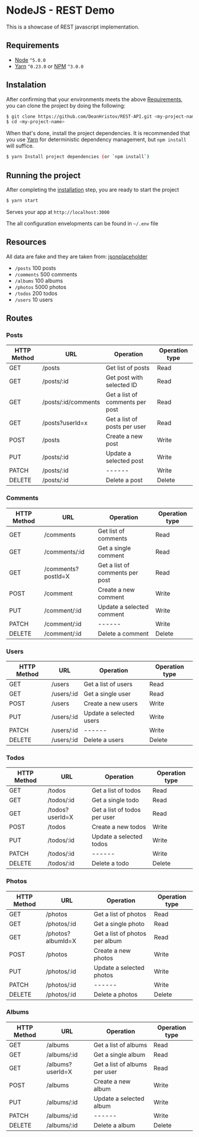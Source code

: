 # NodeJS - REST Demo

This is a showcase of REST javascript implementation.

## Requirements
* [Node](https://nodejs.org/en/download/) `^5.0.0`
* [Yarn](https://yarnpkg.com/en/docs/install#debian-stable) `^0.23.0` or [NPM](https://www.npmjs.com/) `^3.0.0`

## Instalation 
After confirming that your environments meets the above [Requirements](#Requirements), you can clone the project by doing
the following:

```bash
$ git clone https://github.com/DeanHristov/REST-API.git <my-project-name>
$ cd <my-project-name>
```
When that's done, install the project dependencies. It is recommended that you use [Yarn](https://yarnpkg.com/) for deterministic dependency management, but `npm install` will suffice.

```bash
$ yarn Install project dependencies (or `npm install`)
```

## Running the project

After completing the [installation](#instalation) step, you are ready to start the project

```bash
$ yarn start 
```

Serves your app at `http://localhost:3000`

The all configuration envelopments  can be found in `~/.env` file


## Resources
All data are fake and they are taken from: [jsonplaceholder](https://jsonplaceholder.typicode.com/)

* `/posts`  100 posts
* `/comments`  500 comments
* `/albums`  100 albums
* `/photos`  5000 photos
* `/todos`  200 todos
* `/users`  10 users

## Routes

### Posts
| HTTP Method | URL | Operation | Operation type |
|-------------|-----|-----------|----------------|
| GET | /posts | Get list of posts | Read |
| GET | /posts/:id | Get post with selected ID | Read |
| GET | /posts/:id/comments | Get a list of comments per post  | Read |
| GET | /posts?userId=x | Get a list of posts per user | Read |
| POST | /posts | Create a new post | Write |
| PUT | /posts/:id | Update a selected post | Write |
| PATCH | /posts/:id | ------ | Write |
| DELETE | /posts/:id | Delete a post | Delete |

### Comments
| HTTP Method | URL | Operation | Operation type |
|-------------|-----|-----------|----------------|
| GET | /comments | Get list of comments | Read |
| GET | /comments/:id| Get a single comment | Read |
| GET | /comments?postId=X | Get a list of comments per post | Read |
| POST | /comment | Create a new comment | Write |
| PUT | /comment/:id | Update a selected comment | Write |
| PATCH | /comment/:id | ------ | Write |
| DELETE | /comment/:id | Delete a comment | Delete |

### Users
| HTTP Method | URL | Operation | Operation type |
|-------------|-----|-----------|----------------|
| GET | /users | Get a list of users | Read |
| GET | /users/:id | Get a single user | Read |
| POST | /users | Create a new users | Write |
| PUT | /users/:id | Update a selected users | Write |
| PATCH | /users/:id | ------ | Write |
| DELETE | /users/:id | Delete a users | Delete |

### Todos
| HTTP Method | URL | Operation | Operation type |
|-------------|-----|-----------|----------------|
| GET | /todos | Get a list of todos | Read |
| GET | /todos/:id | Get a single todo | Read |
| GET | /todos?userId=X | Get a list of todos per user | Read |
| POST | /todos | Create a new todos | Write |
| PUT | /todos/:id | Update a selected todos | Write |
| PATCH | /todos/:id | ------ | Write |
| DELETE | /todos/:id | Delete a todo | Delete |

### Photos
| HTTP Method | URL | Operation | Operation type |
|-------------|-----|-----------|----------------|
| GET | /photos | Get a list of photos | Read |
| GET | /photos/:id | Get a single photo | Read |
| GET | /photos?albumId=X | Get a list of photos per album | Read |
| POST | /photos | Create a new photos | Write |
| PUT | /photos/:id | Update a selected photos | Write |
| PATCH | /photos/:id | ------ | Write |
| DELETE | /photos/:id | Delete a photos | Delete |

### Albums
| HTTP Method | URL | Operation | Operation type |
|-------------|-----|-----------|----------------|
| GET | /albums | Get a list of albums | Read |
| GET | /albums/:id | Get a single album | Read |
| GET | /albums?userId=X | Get a list of albums per user | Read |
| POST | /albums | Create a new album | Write |
| PUT | /albums/:id | Update a selected album | Write |
| PATCH | /albums/:id | ------ | Write |
| DELETE | /albums/:id | Delete a album | Delete |
